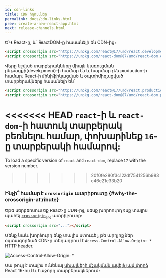 ```yaml
---
id: cdn-links
title: CDN հղումներ
permalink: docs/cdn-links.html
prev: create-a-new-react-app.html
next: release-channels.html
---
```


Ե՛Վ React-ը, և՛ ReactDOM-ը հասանելի են CDN-ից։

```html
<script crossorigin src="https://unpkg.com/react@17/umd/react.development.js"></script>
<script crossorigin src="https://unpkg.com/react-dom@17/umd/react-dom.development.js"></script>
```

Վերը նշված տարբերակները միայն կառուցման ընթացքի(development)-ի համար են և հարմար չեն production-ի համար։ React-ի մինիֆիկացված և օպտիմիզացված տարբերակները հասանելի են\`

```html
<script crossorigin src="https://unpkg.com/react@17/umd/react.production.min.js"></script>
<script crossorigin src="https://unpkg.com/react-dom@17/umd/react-dom.production.min.js"></script>
```

<<<<<<< HEAD
`react`-ի և `react-dom`-ի հատուկ տարբերակ բեռնելու համար, փոխարինեք `16`-ը տարբերակի համարով։
=======
To load a specific version of `react` and `react-dom`, replace `17` with the version number.
>>>>>>> 20f0fe280f3c122df7541256b983c46e21e33b20

### Ինչի՞ համար է `crossorigin` ատրիբուտը {#why-the-crossorigin-attribute}

Եթե ներբեռնում եք React-ը CDN-ից, մենք խորհուրդ ենք տալիս պահել [`crossorigin`](https://developer.mozilla.org/en-US/docs/Web/HTML/CORS_settings_attributes)<sub>`eng`</sub> ատրիբուտը։

```html
<script crossorigin src="..."></script>
```

Մենք նաև խորհուրդ ենք տալիս ստուգել, թե արդյոք ձեր օգտագործած CDN-ը տեղադրում է `Access-Control-Allow-Origin: *` HTTP header.

![Access-Control-Allow-Origin: * ](../images/docs/cdn-cors-header.png)

Սա թույլ է տալիս ունենալ [սխալների մշակման ավելի լավ փորձ](/blog/2017/07/26/error-handling-in-react-16.html) React 16-ում և հաջորդ տարբերակներում։
